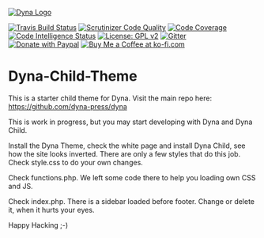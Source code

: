 [![Dyna Logo](https://github.com/dyna-press/dyna-assets/raw/master/dyna-logo/dyna-logo-150.png "Dyna Logo")](https://dyna.press)

[![Travis Build Status](https://travis-ci.com/dyna-press/dyna-child.svg?branch=master)](https://travis-ci.com/dyna-press/dyna-child) [![Scrutinizer Code Quality](https://scrutinizer-ci.com/g/dyna-press/dyna-child/badges/quality-score.png?b=master)](https://scrutinizer-ci.com/g/dyna-press/dyna-child/?branch=master) [![Code Coverage](https://scrutinizer-ci.com/g/dyna-press/dyna-child/badges/coverage.png?b=master)](https://scrutinizer-ci.com/g/dyna-press/dyna-child/?branch=master) [![Code Intelligence Status](https://scrutinizer-ci.com/g/dyna-press/dyna-child/badges/code-intelligence.svg?b=master)](https://scrutinizer-ci.com/code-intelligence) [![License: GPL v2](https://img.shields.io/badge/License-GPL%20v2-blue.svg)](https://www.gnu.org/licenses/old-licenses/gpl-2.0.en.html) 
[![Gitter](https://badges.gitter.im/Join%20Chat.svg)](https://gitter.im/dynapress/Dyna-Theme?utm_source=badge&utm_medium=badge&utm_campaign=pr-badge)
[![Donate with Paypal](https://img.shields.io/badge/Donate-PayPal-green.svg)](https://www.paypal.com/cgi-bin/webscr?cmd=_s-xclick&hosted_button_id=MQM7CMKXW94KQ)
[![Buy Me a Coffee at ko-fi.com](https://img.shields.io/badge/-Buy%20a%20Tea-orange.svg?colorB=593C1F&colorA=4e798d&logo=data%3Aimage%2Fpng%3Bbase64%2CiVBORw0KGgoAAAANSUhEUgAAAA4AAAAOCAYAAAAfSC3RAAAAVUlEQVR4AWNQtnJTQcZ%2Blb2fsWF0dQzYNRHWzIBdE2EDGGCaSNYI47x69fY%2FMRimnmiNyGqwavyflo6MaawRTTP1%2FIiM4dFBQBPl8UggyRHWSHYiBwCwA90T1NTlAQAAAABJRU5ErkJggg%3D%3D%0D%0A&logoWidth=14)](https://ko-fi.com/dynapress)

# Dyna-Child-Theme

This is a starter child theme for Dyna. Visit the main repo here: https://github.com/dyna-press/dyna

This is work in progress, but you may start developing with Dyna and Dyna Child. 

Install the Dyna Theme, check the white page and install Dyna Child, see how the site looks inverted. There are only a few styles that do this job. Check style.css to do your own changes.

Check functions.php. We left some code there to help you loading own CSS and JS.

Check index.php. There is a sidebar loaded before footer. Change or delete it, when it hurts your eyes.

Happy Hacking ;-)
